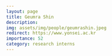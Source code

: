 ```yaml
---
layout: page
title: Geumra Shin
description: 
img: assets/img/people/geumrashin.jpeg
redirect: https://www.yonsei.ac.kr
importance: 52
category: research interns
---
```


